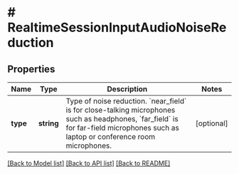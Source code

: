 # # RealtimeSessionInputAudioNoiseReduction

## Properties

Name | Type | Description | Notes
------------ | ------------- | ------------- | -------------
**type** | **string** | Type of noise reduction. &#x60;near_field&#x60; is for close-talking microphones such as headphones, &#x60;far_field&#x60; is for far-field microphones such as laptop or conference room microphones. | [optional]

[[Back to Model list]](../../README.md#models) [[Back to API list]](../../README.md#endpoints) [[Back to README]](../../README.md)
